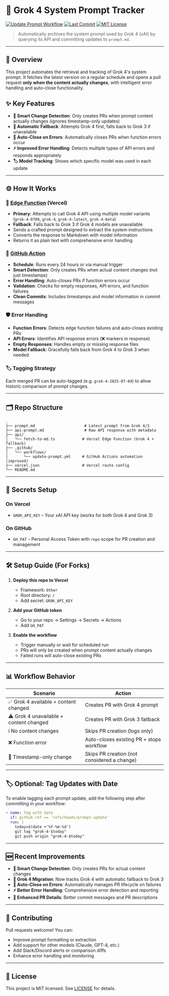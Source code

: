 # 🧠 Grok 4 System Prompt Tracker

[![Update Prompt Workflow](https://github.com/Veeeetzzzz/grok-3-system-prompt/actions/workflows/update-prompt.yml/badge.svg)](https://github.com/Veeeetzzzz/grok-3-system-prompt/actions)
[![Last Commit](https://img.shields.io/github/last-commit/Veeeetzzzz/grok-3-system-prompt?logo=github)](https://github.com/Veeeetzzzz/grok-3-system-prompt/commits)
[![MIT License](https://img.shields.io/github/license/Veeeetzzzz/grok-3-system-prompt?color=blue)](./LICENSE)

> Automatically archives the system prompt used by Grok 4 (xAI) by querying its API and committing updates to `prompt.md`.

---

## 🚀 Overview

This project automates the retrieval and tracking of Grok 4's system prompt. It fetches the latest version on a regular schedule and opens a pull request **only when the content actually changes**, with intelligent error handling and auto-close functionality.

## ✨ Key Features

- **🎯 Smart Change Detection**: Only creates PRs when prompt content actually changes (ignores timestamp-only updates)
- **🔄 Automatic Fallback**: Attempts Grok 4 first, falls back to Grok 3 if unavailable
- **🚫 Auto-Close on Errors**: Automatically closes PRs when function errors occur
- **⚡ Improved Error Handling**: Detects multiple types of API errors and responds appropriately
- **🏷️ Model Tracking**: Shows which specific model was used in each update

---

## ⚙️ How It Works

### 🧾 [Edge Function](https://grok-3-system-prompt.vercel.app/api/fetch-to-md) (Vercel) 

- **Primary**: Attempts to call Grok 4 API using multiple model variants (`grok-4-0709`, `grok-4`, `grok-4-latest`, `grok-4-beta`)
- **Fallback**: Falls back to Grok 3 if Grok 4 models are unavailable
- Sends a crafted prompt designed to extract the system instructions
- Converts the response to Markdown with model information
- Returns it as plain text with comprehensive error handling

### 🤖 [GitHub Action](https://github.com/Veeeetzzzz/grok-3-system-prompt/actions)

- **Schedule**: Runs every 24 hours or via manual trigger
- **Smart Detection**: Only creates PRs when actual content changes (not just timestamps)
- **Error Handling**: Auto-closes PRs if function errors occur
- **Validation**: Checks for empty responses, API errors, and function failures
- **Clean Commits**: Includes timestamps and model information in commit messages

### 🛡️ Error Handling

- **Function Errors**: Detects edge function failures and auto-closes existing PRs
- **API Errors**: Identifies API response errors (❌ markers in response)
- **Empty Responses**: Handles empty or missing response files
- **Model Fallback**: Gracefully falls back from Grok 4 to Grok 3 when needed

### 🏷️ Tagging Strategy

Each merged PR can be auto-tagged (e.g. `grok-4-2025-07-04`) to allow historic comparison of prompt changes.

---

## 🗂 Repo Structure

```
.
├── prompt.md                      # Latest prompt from Grok 4/3
├── api-prompt.md                  # Raw API response with metadata  
├── api/
│   └── fetch-to-md.ts            # Vercel Edge Function (Grok 4 + fallback)
├── .github/
│   └── workflows/
│       └── update-prompt.yml     # GitHub Actions automation (improved)
├── vercel.json                   # Vercel route config
└── README.md
```

---

## 🔐 Secrets Setup

### On Vercel

- `GROK_API_KEY` – Your xAI API key (works for both Grok 4 and Grok 3)

### On GitHub

- `GH_PAT` – Personal Access Token with `repo` scope for PR creation and management

---

## 🛠 Setup Guide (For Forks)

1. **Deploy this repo to Vercel**
   - Framework: `Other`
   - Root directory: `/`
   - Add secret: `GROK_API_KEY`

2. **Add your GitHub token**
   - Go to your repo → Settings → Secrets → Actions
   - Add `GH_PAT`

3. **Enable the workflow**
   - Trigger manually or wait for scheduled run
   - PRs will only be created when prompt content actually changes
   - Failed runs will auto-close existing PRs

---

## 📊 Workflow Behavior

| Scenario | Action |
|----------|--------|
| ✅ Grok 4 available + content changed | Creates PR with Grok 4 prompt |
| ⚠️ Grok 4 unavailable + content changed | Creates PR with Grok 3 fallback |
| ℹ️ No content changes | Skips PR creation (logs only) |
| ❌ Function error | Auto-closes existing PR + stops workflow |
| 🔄 Timestamp-only change | Skips PR creation (not considered a change) |

---

## 🏷️ Optional: Tag Updates with Date

To enable tagging each prompt update, add the following step after committing in your workflow:

```yaml
- name: Tag with date
  if: github.ref == 'refs/heads/prompt-update'
  run: |
    today=$(date +'%Y-%m-%d')
    git tag "grok-4-$today"
    git push origin "grok-4-$today"
```

---

## 🆕 Recent Improvements

- **🎯 Smart Change Detection**: Only creates PRs for actual content changes
- **🔄 Grok 4 Migration**: Now tracks Grok 4 with automatic fallback to Grok 3
- **🚫 Auto-Close on Errors**: Automatically manages PR lifecycle on failures
- **⚡ Better Error Handling**: Comprehensive error detection and reporting
- **📝 Enhanced PR Details**: Better commit messages and PR descriptions

---

## 🤝 Contributing

Pull requests welcome! You can:
- Improve prompt formatting or extraction
- Add support for other models (Claude, GPT-4, etc.)
- Add Slack/Discord alerts or comparison diffs
- Enhance error handling and monitoring

---

## 📄 License

This project is MIT licensed. See [LICENSE](./LICENSE) for details.
